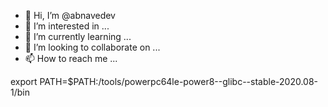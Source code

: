 - 👋 Hi, I’m @abnavedev
- 👀 I’m interested in ...
- 🌱 I’m currently learning ...
- 💞️ I’m looking to collaborate on ...
- 📫 How to reach me ...


export PATH=$PATH:/tools/powerpc64le-power8--glibc--stable-2020.08-1/bin

<!---
abnavedev/abnavedev is a ✨ special ✨ repository because its `README.md` (this file) appears on your GitHub profile.
You can click the Preview link to take a look at your changes.
--->
